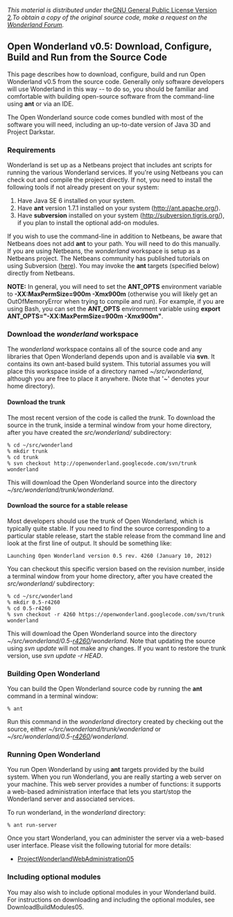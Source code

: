 _This material is distributed under the_<a href='http://www.gnu.org/licenses/gpl-2.0.html'>GNU General Public License Version 2</a>_._To obtain a copy of the original source code, make a request on the <a href='http://groups.google.com/group/openwonderland'>Wonderland Forum</a>_._

## Open Wonderland v0.5: Download, Configure, Build and Run from the Source Code ##

This page describes how to download, configure, build and run Open Wonderland v0.5 from the source code. Generally only software developers will use Wonderland in this way -- to do so, you should be familiar and comfortable with building open-source software from the command-line using **ant** or via an IDE.

The Open Wonderland source code comes bundled with most of the software you will need, including an up-to-date version of Java 3D and Project Darkstar.

### Requirements ###

Wonderland is set up as a Netbeans project that includes ant scripts for running the various Wonderland services. If you're using Netbeans you can check out and compile the project directly. If not, you need to install the following tools if not already present on your system:

  1. Have Java SE 6 installed on your system.
  1. Have **ant** version 1.7.1 installed on your system (http://ant.apache.org/).
  1. Have **subversion** installed on your system (http://subversion.tigris.org/), if you plan to install the optional add-on modules.

If you wish to use the command-line in addition to Netbeans, be aware that Netbeans does not add **ant** to your path. You will need to do this manually.
If you are using Netbeans, the _wonderland_ workspace is setup as a Netbeans project. The Netbeans community has published tutorials on using Subversion ([here](http://www.netbeans.org/kb/60/ide/subversion.html)). You may invoke
the **ant** targets (specified below) directly from Netbeans.

**NOTE:** In general, you will need to set the **ANT\_OPTS** environment variable to **-XX:MaxPermSize=900m -Xmx900m** (otherwise you will likely get an OutOfMemoryError when trying to compile and run). For example, if you are using Bash, you can set the **ANT\_OPTS** environment variable using **export ANT\_OPTS="-XX:MaxPermSize=900m -Xmx900m"**.

### Download the _wonderland_ workspace ###

The _wonderland_ workspace contains all of the source code and any libraries that Open Wonderland depends upon and is available via **svn**. It contains its own ant-based build system. This tutorial assumes you will place this workspace inside of a directory named _~/src/wonderland_, although you are free to place it anywhere. (Note that '~' denotes your home directory).

#### Download the trunk ####

The most recent version of the code is called the _trunk_. To download the source in the trunk, inside a terminal window from your home directory, after you have created the _src/wonderland/_ subdirectory:

```
% cd ~/src/wonderland
% mkdir trunk
% cd trunk
% svn checkout http://openwonderland.googlecode.com/svn/trunk wonderland
```

This will download the Open Wonderland source into the directory _~/src/wonderland/trunk/wonderland_.

#### Download the source for a stable release ####

Most developers should use the trunk of Open Wonderland, which is typically quite stable. If you need to find the source corresponding to a particular stable release, start the stable release from the command line and look at the first line of output. It should be something like:

```
Launching Open Wonderland version 0.5 rev. 4260 (January 10, 2012)
```

You can checkout this specific version based on the revision number, inside a terminal window from your home directory, after you have created the _src/wonderland/_ subdirectory:

```
% cd ~/src/wonderland
% mkdir 0.5-r4260
% cd 0.5-r4260
% svn checkout -r 4260 https://openwonderland.googlecode.com/svn/trunk wonderland
```

This will download the Open Wonderland source into the directory _~/src/wonderland/0.5-[r4260](https://code.google.com/p/openwonderland/source/detail?r=4260)/wonderland_. Note that updating the source using _svn update_ will not make any changes. If you want to restore the trunk version, use _svn update -r HEAD_.


### Building Open Wonderland ###

You can build the Open Wonderland source code by running the **ant** command in a terminal window:

```
% ant
```

Run this command in the _wonderland_ directory created by checking out the source, either _~/src/wonderland/trunk/wonderland_ or _~/src/wonderland/0.5-[r4260](https://code.google.com/p/openwonderland/source/detail?r=4260)/wonderland_.

### Running Open Wonderland ###

You run Open Wonderland by using **ant** targets provided by the build system. When you run Wonderland, you are really starting a web server on your machine. This web server provides a number of functions: it supports a web-based administration interface that lets you start/stop the Wonderland server and associated services.

To run wonderland, in the _wonderland_ directory:

```
% ant run-server
```

Once you start Wonderland, you can administer the server via a web-based user interface. Please visit the following tutorial for more details:

  * [ProjectWonderlandWebAdministration05](http://wiki.java.net/bin/view/Javadesktop/ProjectWonderlandServerAdministration05)

### Including optional modules ###

You may also wish to include optional modules in your Wonderland build. For instructions on downloading and including the optional modules, see DownloadBuildModules05.